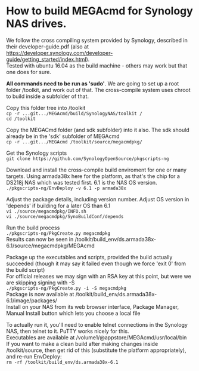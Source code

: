 # How to build MEGAcmd for Synology NAS drives.  

We follow the cross compiling system provided by Synology, described in their developer-guide.pdf (also at https://developer.synology.com/developer-guide/getting_started/index.html).  
Tested with ubuntu 16.04 as the build machine - others may work but that one does for sure.  
  
**All commands need to be run as 'sudo'**.  We are going to set up a root folder /toolkit, and work out of that.  The cross-compile system uses chroot to build inside a subfolder of that.  

Copy this folder tree into /toolkit  
`cp -r ...git.../MEGAcmd/build/SynologyNAS/toolkit /`  
`cd /toolkit`  
  
Copy the MEGACmd folder (and sdk subfolder) into it also.  The sdk should already be in the 'sdk' subfolder of MEGAcmd  
`cp -r ...git.../MEGAcmd /toolkit/source/megacmdpkg/`  
  
Get the Synology scripts  
`git clone https://github.com/SynologyOpenSource/pkgscripts-ng`  

Download and install the cross-compile build enviroment for one or many targets.  Using armada38x here for the platform, as that's the chip for a DS218j NAS which was tested first.  6.1 is the NAS OS version.  
`./pkgscripts-ng/EnvDeploy -v 6.1 -p armada38x`  
  
Adjust the package details, including version number.  Adjust OS version in 'depends' if building for a later OS than 6.1  
`vi ./source/megacmdpkg/INFO.sh`  
`vi ./source/megacmdpkg/SynoBuildConf/depends`  
  
Run the build process  
`./pkgscripts-ng/PkgCreate.py megacmdpkg`  
Results can now be seen in /toolkit/build_env/ds.armada38x-6.1/source/megacmdpkg/MEGAcmd  
  
Package up the executables and scripts, provided the build actually succeeded (though it may say it failed even though we force 'exit 0' from the build script)  
For official releases we may sign with an RSA key at this point, but were we are skipping signing with -S  
`./pkgscripts-ng/PkgCreate.py -i -S megacmdpkg`  
Package is now available at /toolkit/build_env/ds.armada38x-6.1/image/packages/  
Install on your NAS from its web browser interface, Package Manager, Manual Install button which lets you choose a local file  
  
To actually run it, you'll need to enable telnet connections in the Synology NAS, then telnet to it.   PuTTY works nicely for this.  
Executables are available at /volume1/@appstore/MEGAcmd/usr/local/bin   
If you want to make a clean build after making changes inside /toolkit/source, then get rid of this (substitute the platform appropriately), and re-run EnvDeploy:  
`rm -rf /toolkit/build_env/ds.armada38x-6.1`  
  
